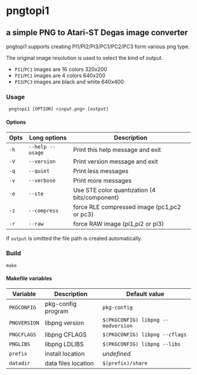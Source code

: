 # pngtopi1

## a simple PNG to Atari-ST Degas image converter

  pngtopi1 supports creating PI1/PI2/PI3/PC1/PC2/PC3 form various png type.

  The original image resolution is used to select the kind of output.
  * `PI1`/`PC1` images are 16 colors 320x200
  * `PI1`/`PC1` images are 4 colors 640x200
  * `PI3`/`PC3` images are black and white 640x400

### Usage

     pngtopi1 [OPTION] <input.png> [output]

#### Options

 | Opts | Long options     | Description                                   |
 |------|------------------|-----------------------------------------------|
 | `-h` | `--help --usage` | Print this help message and exit              |
 | `-V` | `--version`      | Print version message and exit                |
 | `-q` | `--quiet`        | Print less messages                           |
 | `-v` | `--verbose`      | Print more messages                           |
 | `-e` | `--ste`          | Use STE color quantization (4 bits/component) |
 | `-z` | `--compress`     | force RLE compressed image (pc1,pc2 or pc3)   |
 | `-r` | `--raw`          | force RAW image (pi1,pi2 or pi3)              |

If `output` is omitted the file path is created automatically.


### Build

    make

#### Makefile variables

 |   Variable   | Description         | Default value                      |
 |--------------|---------------------|------------------------------------|
 | `PKGCONFIG`  | pkg-config program  | `pkg-config`                       |
 | `PNGVERSION` | libpng version      | `$(PKGCONFIG) libpng --modversion` |
 | `PNGCFLAGS`  | libpng CFLAGS       | `$(PKGCONFIG) libpng --cflags`     |
 | `PNGLIBS`    | libpng LDLIBS       | `$(PKGCONFIG) libpng --libs`       |
 | `prefix`     | install location    | *undefined*                        |
 | `datadir`    | data files location | `$(prefix)/share`                  |
